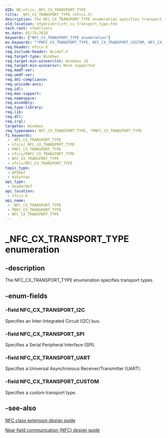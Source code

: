 ```yaml
---
UID: NE:nfccx._NFC_CX_TRANSPORT_TYPE
title: _NFC_CX_TRANSPORT_TYPE (nfccx.h)
description: The NFC_CX_TRANSPORT_TYPE enumeration specifies transport types.
old-location: nfpdrivers\nfc_cx_transport_type.htm
tech.root: nfpdrivers
ms.date: 02/15/2018
keywords: ["NFC_CX_TRANSPORT_TYPE enumeration"]
ms.keywords: "*PNFC_CX_TRANSPORT_TYPE, NFC_CX_TRANSPORT_CUSTOM, NFC_CX_TRANSPORT_I2C, NFC_CX_TRANSPORT_SPI, NFC_CX_TRANSPORT_TYPE, NFC_CX_TRANSPORT_TYPE enumeration [Near-Field Proximity Drivers], NFC_CX_TRANSPORT_TYPE,*PNFC_CX_TRANSPORT_TYPE, NFC_CX_TRANSPORT_TYPE,*PNFC_CX_TRANSPORT_TYPE enumeration [Near-Field Proximity Drivers], NFC_CX_TRANSPORT_UART, _NFC_CX_TRANSPORT_TYPE, nfccx/NFC_CX_TRANSPORT_CUSTOM, nfccx/NFC_CX_TRANSPORT_I2C, nfccx/NFC_CX_TRANSPORT_SPI, nfccx/NFC_CX_TRANSPORT_TYPE, nfccx/NFC_CX_TRANSPORT_UART, nfpdrivers.nfc_cx_transport_type"
req.header: nfccx.h
req.include-header: Ncidef.h
req.target-type: Windows
req.target-min-winverclnt: Windows 10
req.target-min-winversvr: None supported
req.kmdf-ver: 
req.umdf-ver: 
req.ddi-compliance: 
req.unicode-ansi: 
req.idl: 
req.max-support: 
req.namespace: 
req.assembly: 
req.type-library: 
req.lib: 
req.dll: 
req.irql: 
targetos: Windows
req.typenames: NFC_CX_TRANSPORT_TYPE, *PNFC_CX_TRANSPORT_TYPE
f1_keywords:
 - _NFC_CX_TRANSPORT_TYPE
 - nfccx/_NFC_CX_TRANSPORT_TYPE
 - PNFC_CX_TRANSPORT_TYPE
 - nfccx/PNFC_CX_TRANSPORT_TYPE
 - NFC_CX_TRANSPORT_TYPE
 - nfccx/NFC_CX_TRANSPORT_TYPE
topic_type:
 - APIRef
 - kbSyntax
api_type:
 - HeaderDef
api_location:
 - nfccx.h
api_name:
 - _NFC_CX_TRANSPORT_TYPE
 - PNFC_CX_TRANSPORT_TYPE
 - NFC_CX_TRANSPORT_TYPE
---
```


# _NFC_CX_TRANSPORT_TYPE enumeration


## -description

The NFC_CX_TRANSPORT_TYPE enumeration specifies transport types.

## -enum-fields

### -field NFC_CX_TRANSPORT_I2C

Specifies an Inter-Integrated Circuit (I2C) bus.

### -field NFC_CX_TRANSPORT_SPI

Specifies a Serial Peripheral Interface (SPI).

### -field NFC_CX_TRANSPORT_UART

Specifies a Universal Asynchronous Receiver/Transmitter (UART).

### -field NFC_CX_TRANSPORT_CUSTOM

Specifies a custom transport type.

## -see-also

<a href="/windows-hardware/drivers/nfc/nfc-class-extension-">NFC class extension design guide</a>



<a href="/windows-hardware/drivers/nfc/">Near field communication (NFC) design guide</a>

